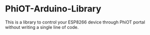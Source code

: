 # PhiOT-Arduino-Library
This is a library to control your ESP8266 device through PhiOT portal without writing a single line of code.
